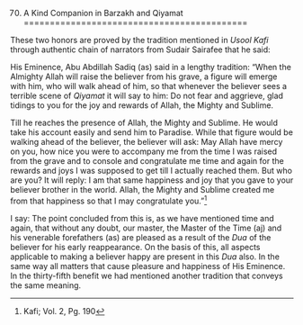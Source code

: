 70. A Kind Companion in Barzakh and Qiyamat
===========================================

These two honors are proved by the tradition mentioned in *Usool Kafi*
through authentic chain of narrators from Sudair Sairafee that he said:

His Eminence, Abu Abdillah Sadiq (as) said in a lengthy tradition: “When
the Almighty Allah will raise the believer from his grave, a figure will
emerge with him, who will walk ahead of him, so that whenever the
believer sees a terrible scene of *Qiyamat* it will say to him: Do not
fear and aggrieve, glad tidings to you for the joy and rewards of Allah,
the Mighty and Sublime.

Till he reaches the presence of Allah, the Mighty and Sublime. He would
take his account easily and send him to Paradise. While that figure
would be walking ahead of the believer, the believer will ask: May Allah
have mercy on you, how nice you were to accompany me from the time I was
raised from the grave and to console and congratulate me time and again
for the rewards and joys I was supposed to get till I actually reached
them. But who are you? It will reply: I am that same happiness and joy
that you gave to your believer brother in the world. Allah, the Mighty
and Sublime created me from that happiness so that I may congratulate
you.”[^1]

I say: The point concluded from this is, as we have mentioned time and
again, that without any doubt, our master, the Master of the Time (aj)
and his venerable forefathers (as) are pleased as a result of the *Dua*
of the believer for his early reappearance. On the basis of this, all
aspects applicable to making a believer happy are present in this *Dua*
also. In the same way all matters that cause pleasure and happiness of
His Eminence. In the thirty-fifth benefit we had mentioned another
tradition that conveys the same meaning.

[^1]: Kafi; Vol. 2, Pg. 190


